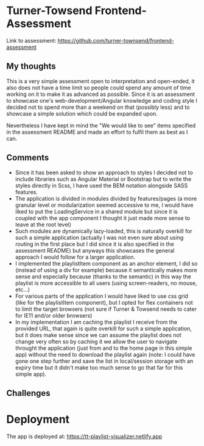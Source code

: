 # Turner-Towsend Frontend-Assessment

Link to assessment: https://github.com/turner-townsend/frontend-assessment

## My thoughts

This is a very simple assessment open to interpretation and open-ended, it also does not have a time limit so people could spend any amount of time working on it to make it as advanced as possible. Since it is an assessment to showcase one's web-development/Angular knowledge and coding style I decided not to spend more than a weekend on that (possibly less) and to showcase a simple solution which could be expanded upon.

Nevertheless I have kept in mind the "We would like to see" items specified in the assessment README and made an effort to fulfil them as best as I can.

## Comments

- Since it has been asked to show an approach to styles I decided not to include libraries such as Angular Material or Bootstrap but to write the styles directly in Scss, I have used the BEM notation alongside SASS features.
- The application is divided in modules divided by features/pages (a more granular level or modularization seemed accessive to me, I would have liked to put the LoadingService in a shared module but since it is coupled with the app component I thought it just made more sense to leave at the root level)
- Such modules are dynamically lazy-loaded, this is naturally overkill for such a simple application (actually I was not even sure about using routing in the first place but I did since it is also specified in the assessment README) but anyways this showcases the general approach I would follow for a larger application.
- I implemented the playlistItem component as an anchor element, I did so (instead of using a div for example) because it semantically makes more sense and especially because (thanks to the semantic) in this way the playlist is more accessible to all users (using screen-readers, no mouse, etc...)
- For various parts of the application I would have liked to use css grid (like for the playlistItem component), but I opted for flex containers not to limit the target browsers (not sure if Turner & Towsend needs to cater for IE11 and/or older browsers)
- In my implementation I am caching the playlist I receive from the provided URL, that again is quite overkill for such a simple application, but it does make sense since we can assume the playlist does not change very often so by caching it we allow the user to navigate throught the application (just from and to the home page in this simple app) without the need to download the playlist again (note: I could have gone one step further and save the list in local/session storage with an expiry time but it didn't make too much sense to go that far for this simple app).

## Challenges

# Deployment

The app is deployed at: https://tt-playlist-visualizer.netlify.app
